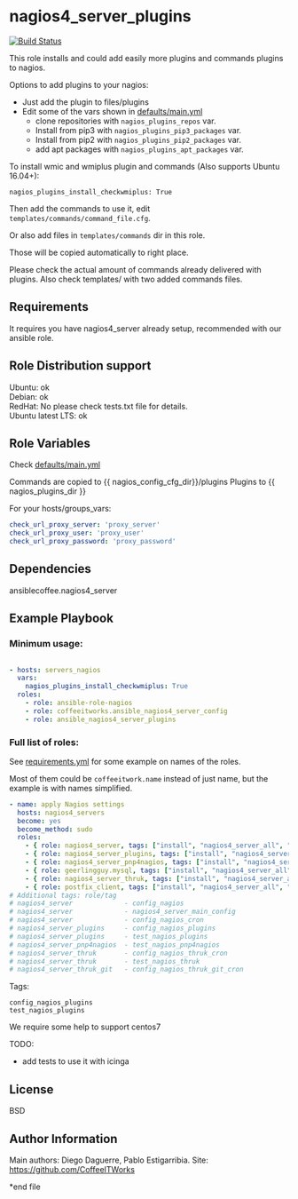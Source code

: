 nagios4_server_plugins
======================

[![Build Status](https://travis-ci.org/CoffeeITWorks/ansible_nagios4_server_plugins.svg?branch=master)](https://travis-ci.org/CoffeeITWorks/ansible_nagios4_server_plugins)

This role installs and could add easily more plugins and commands plugins to nagios. 

Options to add plugins to your nagios: 

* Just add the plugin to files/plugins
* Edit some of the vars shown in [defaults/main.yml](defaults/main.yml) 
  * clone repositories with `nagios_plugins_repos` var.
  * Install from pip3 with `nagios_plugins_pip3_packages` var.
  * Install from pip2 with `nagios_plugins_pip2_packages` var.
  * add apt packages with `nagios_plugins_apt_packages` var.

To install wmic and wmiplus plugin and commands (Also supports Ubuntu 16.04+):

    nagios_plugins_install_checkwmiplus: True

Then add the commands to use it, edit `templates/commands/command_file.cfg`.

Or also add files in `templates/commands` dir in this role.

Those will be copied automatically to right place.

Please check the actual amount of commands already delivered with plugins.
Also check templates/ with two added commands files.

Requirements
------------

It requires you have nagios4_server already setup, recommended with our ansible role.

Role Distribution support
------------------------

Ubuntu: ok  
Debian: ok  
RedHat: No  please check tests.txt file for details.  
Ubuntu latest LTS: ok

Role Variables
--------------

Check [defaults/main.yml](defaults/main.yml) 

Commands are copied to {{ nagios_config_cfg_dir}}/plugins
Plugins to {{ nagios_plugins_dir }}

For your hosts/groups_vars:

```yaml
check_url_proxy_server: 'proxy_server'
check_url_proxy_user: 'proxy_user'
check_url_proxy_password: 'proxy_password'
```

Dependencies
------------

ansiblecoffee.nagios4_server

Example Playbook
----------------

### Minimum usage:

```yaml

- hosts: servers_nagios
  vars:
    nagios_plugins_install_checkwmiplus: True
  roles:
    - role: ansible-role-nagios
    - role: coffeeitworks.ansible_nagios4_server_config
    - role: ansible_nagios4_server_plugins
```

### Full list of roles:

See [requirements.yml](requirements.yml) for some example on names of the roles.

Most of them could be `coffeeitwork.name` instead of just name, but the example is with names simplified.

``` yaml
- name: apply Nagios settings
  hosts: nagios4_servers
  become: yes
  become_method: sudo
  roles:
    - { role: nagios4_server, tags: ["install", "nagios4_server_all", "nagios4_server"] }
    - { role: nagios4_server_plugins, tags: ["install", "nagios4_server_all", "nagios4_server_plugins"] }
    - { role: nagios4_server_pnp4nagios, tags: ["install", "nagios4_server_all", "nagios4_server_pnp4nagios"] }
    - { role: geerlingguy.mysql, tags: ["install", "nagios4_server_all", "nagios4_server_thruk", "ANXS.mysql"] }
    - { role: nagios4_server_thruk, tags: ["install", "nagios4_server_all", "nagios4_server_thruk"] }
    - { role: postfix_client, tags: ["install", "nagios4_server_all", "postfix_client"] }
# Additional tags: role/tag
# nagios4_server             - config_nagios
# nagios4_server             - nagios4_server_main_config
# nagios4_server             - config_nagios_cron
# nagios4_server_plugins     - config_nagios_plugins
# nagios4_server_plugins     - test_nagios_plugins
# nagios4_server_pnp4nagios  - test_nagios_pnp4nagios
# nagios4_server_thruk       - config_nagios_thruk_cron
# nagios4_server_thruk       - test_nagios_thruk
# nagios4_server_thruk_git   - config_nagios_thruk_git_cron
```

Tags:

    config_nagios_plugins
    test_nagios_plugins

We require some help to support centos7  

TODO: 

* add tests to use it with icinga 

License
-------

BSD

Author Information
------------------

Main authors: Diego Daguerre, Pablo Estigarribia.
Site: https://github.com/CoffeeITWorks


*end file
